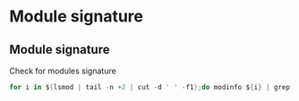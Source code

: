 # Module signature

## Module signature

Check for modules signature

```csharp
for i in $(lsmod | tail -n +2 | cut -d ' ' -f1);do modinfo ${i} | grep -q "signature" || echo "no signatures for module: ${i}" ; done
```

